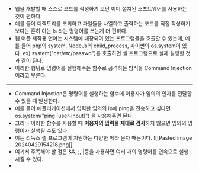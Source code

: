- 웹을 개발할 때 스스로 코드를 작성하기 보단 이미 설치된 소프트웨어를 사용하는 것이 편하다. 
- 예를 들어 디렉토리를 조회하고 파일들을 나열하고 출력하는 코드를 직접 작성하기 보다는 흔히 아는 ls 라는 명령어를 쓰는게 더 편하다.
- 웹 어플 제작용 언어는 시스템에 내장되어 있는 프로그램들을 호출할 수 있는데, 예를 들어 php의 system, NodeJs의 child_process, 파이썬의 os.system이 있다.
ex) system("cat/etc/passwd")를 호출하면 셸 프로그램으로 실제 실행한 것과 같이 된다.
- 이러한 행위로 명령어를 실행해주는 함수로 공격하는 방식을 Command Injection이라고 부른다.
--- 
- Command Injection은 명령어를 실행하는 함수에 이용자가 임의의 인자를 전달할 수 있을 때 발생한다. 
- 예를 들어 애플리케이션에서 입력한 임의의 ip에 ping을 전송하고 싶다면 os.system("ping [user-input]") 을 사용해주면 된다. 
- 그러나 이러한 함수를 사용할 때 **이용자의 입력을 제대로 검사**하지 않으면 임의의 명령어가 실행될 수도 있다. 
- 이는 리눅스 셸 프로그램이 지원하는 다양한 메타 문자 때문이다. 
![[Pasted image 20240429154218.png]]
- 여기서 주목해야 할 점은 &&, ;, |등을 사용하면 여러 개의 명령어를 연속으로 실행시킬 수 있다. 
- 